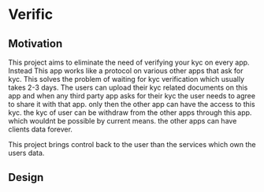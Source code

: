 # Verific

## Motivation 
This project aims to eliminate the need of verifying your kyc on every app. Instead This app works like a protocol on various other apps that ask for kyc.
This solves the problem of waiting for kyc verification which usually takes 2-3 days. 
The users can upload their kyc related documents on this app and when any third party app asks for their kyc the user needs to agree to share it with that app. only then the other app can 
have the access to this kyc. the kyc of user can be withdraw from the other apps through this app. which wouldnt be possible by current means. the other apps can have clients data forever. 

This project brings control back to the user than the services which own the users data.


## Design
